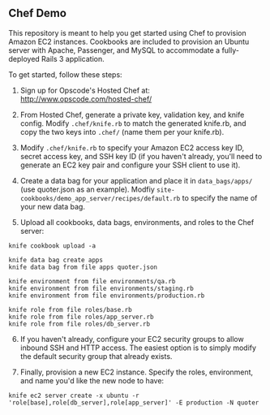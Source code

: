 ## Chef Demo

This repository is meant to help you get started using Chef to provision Amazon EC2 instances. Cookbooks are included to provision an Ubuntu server with Apache, Passenger, and MySQL to accommodate a fully-deployed Rails 3 application.

To get started, follow these steps:

1) Sign up for Opscode's Hosted Chef at: http://www.opscode.com/hosted-chef/

2) From Hosted Chef, generate a private key, validation key, and knife config. Modify `.chef/knife.rb` to match the generated knife.rb, and copy the two keys into `.chef/` (name them per your knife.rb).

3) Modify `.chef/knife.rb` to specify your Amazon EC2 access key ID, secret access key, and SSH key ID (if you haven't already, you'll need to generate an EC2 key pair and configure your SSH client to use it).

4) Create a data bag for your application and place it in `data_bags/apps/` (use quoter.json as an example). Modfiy `site-cookbooks/demo_app_server/recipes/default.rb` to specify the name of your new data bag.

5) Upload all cookbooks, data bags, environments, and roles to the Chef server:

```console
knife cookbook upload -a

knife data bag create apps
knife data bag from file apps quoter.json

knife environment from file environments/qa.rb
knife environment from file environments/staging.rb
knife environment from file environments/production.rb

knife role from file roles/base.rb
knife role from file roles/app_server.rb
knife role from file roles/db_server.rb
```

6) If you haven't already, configure your EC2 security groups to allow inbound SSH and HTTP access. The easiest option is to simply modify the default security group that already exists.

7) Finally, provision a new EC2 instance. Specify the roles, environment, and name you'd like the new node to have:

```console
knife ec2 server create -x ubuntu -r 'role[base],role[db_server],role[app_server]' -E production -N quoter
```

